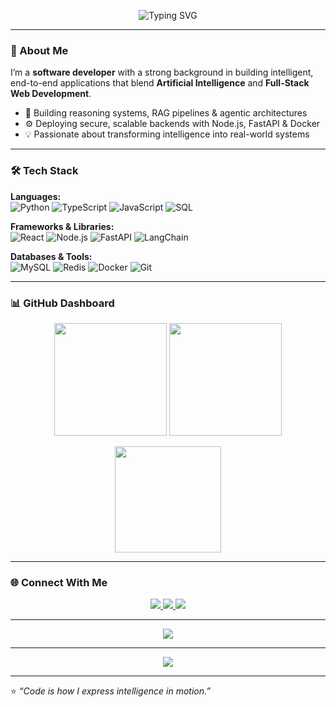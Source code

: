 <p align="center">
  <img src="https://readme-typing-svg.herokuapp.com?font=Fira+Code&pause=1000&color=00FFFF&center=true&vCenter=true&width=600&lines=👋+Hi%2C+I'm+Krishna+Bhagavan;AI+%26+Full-Stack+Developer;Building+Intelligent%2C+Scalable+Systems" alt="Typing SVG" />
</p>

---

### 🧠 About Me
I’m a **software developer** with a strong background in building intelligent, end-to-end applications that blend **Artificial Intelligence** and **Full-Stack Web Development**.

- 🧩 Building reasoning systems, RAG pipelines & agentic architectures  
- ⚙️ Deploying secure, scalable backends with Node.js, FastAPI & Docker  
- 💡 Passionate about transforming intelligence into real-world systems  

---

### 🛠️ Tech Stack

**Languages:**  
![Python](https://img.shields.io/badge/Python-3776AB?style=for-the-badge&logo=python&logoColor=white)
![TypeScript](https://img.shields.io/badge/TypeScript-3178C6?style=for-the-badge&logo=typescript&logoColor=white)
![JavaScript](https://img.shields.io/badge/JavaScript-F7DF1E?style=for-the-badge&logo=javascript&logoColor=black)
![SQL](https://img.shields.io/badge/SQL-003B57?style=for-the-badge&logo=postgresql&logoColor=white)

**Frameworks & Libraries:**  
![React](https://img.shields.io/badge/React-20232A?style=for-the-badge&logo=react&logoColor=61DAFB)
![Node.js](https://img.shields.io/badge/Node.js-43853D?style=for-the-badge&logo=node.js&logoColor=white)
![FastAPI](https://img.shields.io/badge/FastAPI-009688?style=for-the-badge&logo=fastapi&logoColor=white)
![LangChain](https://img.shields.io/badge/LangChain-2C2C2C?style=for-the-badge&logo=chainlink&logoColor=white)

**Databases & Tools:**  
![MySQL](https://img.shields.io/badge/MySQL-4479A1?style=for-the-badge&logo=mysql&logoColor=white)
![Redis](https://img.shields.io/badge/Redis-DC382D?style=for-the-badge&logo=redis&logoColor=white)
![Docker](https://img.shields.io/badge/Docker-2496ED?style=for-the-badge&logo=docker&logoColor=white)
![Git](https://img.shields.io/badge/Git-F05032?style=for-the-badge&logo=git&logoColor=white)

---

### 📊 GitHub Dashboard

<p align="center">
  <img src="https://github-readme-stats.vercel.app/api?username=KRISHNA-BHAGAVAN&show_icons=true&theme=radical&hide_border=true&bg_color=0D1117&title_color=00FFFF&icon_color=79ff97" height="180em" />
  <img src="https://github-readme-stats.vercel.app/api/top-langs/?username=KRISHNA-BHAGAVAN&layout=compact&langs_count=6&theme=radical&hide_border=true&bg_color=0D1117&title_color=00FFFF" height="180em" />
</p>

<p align="center">
  <img src="https://github-readme-streak-stats.herokuapp.com/?user=KRISHNA-BHAGAVAN&theme=radical&hide_border=true&background=0D1117&ring=00FFFF&fire=79ff97&currStreakLabel=79ff97" height="170em" />
</p>

---

### 🌐 Connect With Me
<p align="center">
  <a href="https://github.com/KRISHNA-BHAGAVAN" target="_blank">
    <img src="https://img.shields.io/badge/GitHub-000000?style=for-the-badge&logo=github&logoColor=white" />
  </a>
  <a href="https://www.linkedin.com/in/krishnabhagavan/" target="_blank">
    <img src="https://img.shields.io/badge/LinkedIn-0A66C2?style=for-the-badge&logo=linkedin&logoColor=white" />
  </a>
  <a href="mailto:krishnabhagavan910@gmail.com">
    <img src="https://img.shields.io/badge/Email-D14836?style=for-the-badge&logo=gmail&logoColor=white" />
  </a>
</p>

---

<p align="center">
  <img src="https://github-profile-trophy.vercel.app/?username=KRISHNA-BHAGAVAN&theme=onestar&margin-w=10&no-frame=true&column=7" />
</p>

---

<p align="center">
  <img src="https://github-readme-activity-graph.vercel.app/graph?username=KRISHNA-BHAGAVAN&bg_color=0D1117&color=00FFFF&line=79ff97&point=FFFFFF&hide_border=true" />
</p>

---

⭐ *“Code is how I express intelligence in motion.”*

